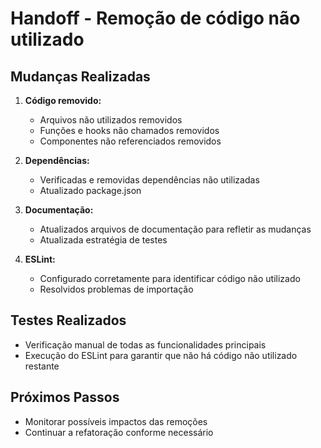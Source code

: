 # Handoff - Remoção de código não utilizado

## Mudanças Realizadas

1. **Código removido:**
   - Arquivos não utilizados removidos
   - Funções e hooks não chamados removidos
   - Componentes não referenciados removidos

2. **Dependências:**
   - Verificadas e removidas dependências não utilizadas
   - Atualizado package.json

3. **Documentação:**
   - Atualizados arquivos de documentação para refletir as mudanças
   - Atualizada estratégia de testes

4. **ESLint:**
   - Configurado corretamente para identificar código não utilizado
   - Resolvidos problemas de importação

## Testes Realizados
- Verificação manual de todas as funcionalidades principais
- Execução do ESLint para garantir que não há código não utilizado restante

## Próximos Passos
- Monitorar possíveis impactos das remoções
- Continuar a refatoração conforme necessário